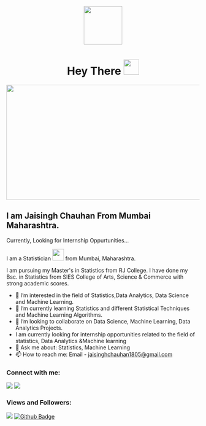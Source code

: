 <!--### Hi there 👋
I am Jaisingh Chauhan.
-->
<!--
**Jaisingh-Chauhan/Jaisingh-Chauhan** is a ✨ _special_ ✨ repository because its `README.md` (this file) appears on your GitHub profile.

Here are some ideas to get you started:

🔭 I’m currently working on different ML Projects
🌱 I’m currently learning Machine Learning Algorithms
- 👯 I’m looking to collaborate on ...
- 🤔 I’m looking for help with ...
💬 Ask me about Statistics
- 📫 How to reach me: ...
- 😄 Pronouns: ...
- ⚡ Fun fact: ...
-->


<p align="center"><img src="https://media.giphy.com/media/zhYSVCirREeIZtONCI/giphy.gif" width="100"/></p>
<p align="center">
<h1 align="center">Hey There <img src="https://media.giphy.com/media/hvRJCLFzcasrR4ia7z/giphy.gif" width="40"></h1>
<p align="center"><img src="https://media.giphy.com/media/dWesBcTLavkZuG35MI/giphy.gif" width="600" height="300"  /></p>

<h2 align="left">I am Jaisingh Chauhan From Mumbai Maharashtra.</h2>

Currently, Looking for Internship Oppurtunities...

I am a Statistician <img src="https://media.giphy.com/media/WUlplcMpOCEmTGBtBW/giphy.gif" width="30"> from Mumbai, Maharashtra.

I am pursuing my Master's in Statistics from RJ College. I have done my Bsc. in Statistics from SIES College of Arts, Science & Commerce with strong academic scores.

- 👀 I’m interested in the field of Statistics,Data Analytics, Data Science and Machine Learning.
- 🌱 I’m currently learning Statistics and different Statistical Techniques and Machine Learning  Algorithms.
- 💞️ I’m looking to collaborate on Data Science, Machine Learning, Data Analytics Projects.
- I am currently looking for internship opportunities related to the field of statistics, Data Analytics &Machine learning
- 💬 Ask me about: Statistics, Machine Learning
- 📫 How to reach me: 
Email - jaisinghchauhan1805@gmail.com&nbsp; 



<h3 align="left">Connect with me:</h3>
<p align="left">
<a href="https://www.linkedin.com/in/jaisingh-Chauhan"><img src="https://img.icons8.com/fluency/48/000000/linkedin.png"></a>
<a href="https://github.com/jaisingh-chauhan"><img src="https://img.icons8.com/color-glass/48/000000/github.png"></a>
</p>

<h3 align="left">Views and Followers:</h3>
<a href="https://github.com/jaisingh-chauhan/github-profile-views-counter"><img src="https://komarev.com/ghpvc/?username=jaisingh-chauhan&color=blue&style=flat-square"></a>
<a href="https://github.com/jaisingh-chauhan?tab=followers"><img src="https://img.shields.io/github/followers/jaisingh-chauhan?style=flat-square" alt="Github Badge"></a>
